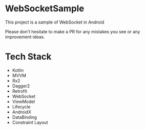 # WebSocketSample
This project is a sample of WebSocket in Android

Please don't hesitate to make a PR for any mistakes you see or any improvement ideas.

# Tech Stack
* Kotlin
* MVVM
* Rx2
* Dagger2
* Retrofit
* WebSocket
* ViewModel
* Lifecycle
* AndroidX
* DataBinding
* Constraint Layout
